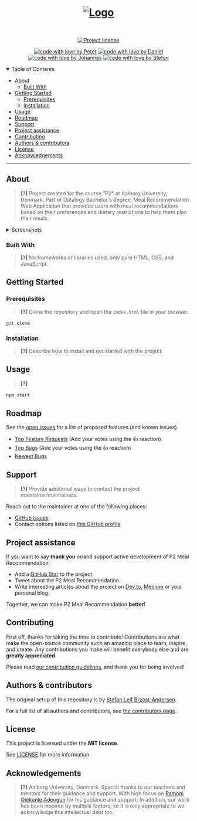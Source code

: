 <h1 align="center">
  <a href="https://github.com/PAEJGIT/P2-Projectn">
    <!-- Please provide path to your logo here -->
    <img src="docs/images/AAU_logo_2012.png" alt="Logo" width="100" height="100">
  </a>
</h1>

<div align="center">
<br />

[![Project license](https://img.shields.io/github/license/SkimmedMilky/p2-meal-recommendation.svg?style=flat-square)](LICENSE)

[![code with love by Peter](https://img.shields.io/badge/%3C%2F%3E%20with%20%E2%99%A5%20by-Peter-6082B6.svg?style=flat-square)](https://github.com/SkimmedMilky)
[![code with love by Daniel](https://img.shields.io/badge/%3C%2F%3E%20with%20%E2%99%A5%20by-Daniel-8A9A5B.svg?style=flat-square)](https://github.com/SkimmedMilky)
[![code with love by Johannes](https://img.shields.io/badge/%3C%2F%3E%20with%20%E2%99%A5%20by-Johannes-708090.svg?style=flat-square)](https://github.com/SkimmedMilky)
[![code with love by Stefan](https://img.shields.io/badge/%3C%2F%3E%20with%20%E2%99%A5%20by-Stefan-B2BEB5.svg?style=flat-square)](https://github.com/SkimmedMilky)

</div>

<details open="open">
<summary>Table of Contents</summary>

- [About](#about)
  - [Built With](#built-with)
- [Getting Started](#getting-started)
  - [Prerequisites](#prerequisites)
  - [Installation](#installation)
- [Usage](#usage)
- [Roadmap](#roadmap)
- [Support](#support)
- [Project assistance](#project-assistance)
- [Contributing](#contributing)
- [Authors & contributors](#authors--contributors)
- [License](#license)
- [Acknowledgements](#acknowledgements)

</details>

---

## About

> **[?]**
> Project created for the course "P2" at Aalborg University, Denmark.
> Part of Datalogy Bachelor's degree.
> Meal Recommendation Web Application that provides users with meal recommendations based on their preferences and dietary restrictions to help them plan their meals.

<details>
<summary>Screenshots</summary>
<br>

> **[?]**
> Examples of Current Screenshots.

|                               Home Page                               |                               Login Page                               |
| :-------------------------------------------------------------------: | :--------------------------------------------------------------------: |
| <img src="docs/images/screenshot.png" title="Home Page" width="100%"> | <img src="docs/images/screenshot.png" title="Login Page" width="100%"> |

</details>

### Built With

> **[?]**
> No frameworks or libraries used, only pure HTML, CSS, and JavaScript.

## Getting Started

### Prerequisites

> **[?]**
> Clone the repository and open the `index.html` file in your browser.

```sh
git clone
```

### Installation

> **[?]**
> Describe how to install and get started with the project.

## Usage

> **[?]**
```sh
npm start
```

## Roadmap

See the [open issues](https://github.com/SkimmedMilky/p2-meal-recommendation/issues) for a list of proposed features (and known issues).

- [Top Feature Requests](https://github.com/SkimmedMilky/p2-meal-recommendation/issues?q=label%3Aenhancement+is%3Aopen+sort%3Areactions-%2B1-desc) (Add your votes using the 👍 reaction)
- [Top Bugs](https://github.com/SkimmedMilky/p2-meal-recommendation/issues?q=is%3Aissue+is%3Aopen+label%3Abug+sort%3Areactions-%2B1-desc) (Add your votes using the 👍 reaction)
- [Newest Bugs](https://github.com/SkimmedMilky/p2-meal-recommendation/issues?q=is%3Aopen+is%3Aissue+label%3Abug)

## Support

> **[?]**
> Provide additional ways to contact the project maintainer/maintainers.

Reach out to the maintainer at one of the following places:

- [GitHub issues](https://github.com/SkimmedMilky/p2-meal-recommendation/issues/new?assignees=&labels=question&template=04_SUPPORT_QUESTION.md&title=support%3A+)
- Contact options listed on [this GitHub profile](https://github.com/SkimmedMilky)

## Project assistance

If you want to say **thank you** or/and support active development of P2 Meal Recommendation:

- Add a [GitHub Star](https://github.com/SkimmedMilky/p2-meal-recommendation) to the project.
- Tweet about the P2 Meal Recommendation.
- Write interesting articles about the project on [Dev.to](https://dev.to/), [Medium](https://medium.com/) or your personal blog.

Together, we can make P2 Meal Recommendation **better**!

## Contributing

First off, thanks for taking the time to contribute! Contributions are what make the open-source community such an amazing place to learn, inspire, and create. Any contributions you make will benefit everybody else and are **greatly appreciated**.


Please read [our contribution guidelines](docs/CONTRIBUTING.md), and thank you for being involved!

## Authors & contributors

The original setup of this repository is by [Stefan Leif Brzost-Andersen](https://github.com/SkimmedMilky).

For a full list of all authors and contributors, see [the contributors page](https://github.com/SkimmedMilky/p2-meal-recommendation/contributors).


## License

This project is licensed under the **MIT license**.

See [LICENSE](LICENSE) for more information.

## Acknowledgements

> **[?]**
> Aalborg University, Denmark.
> Special thanks to our teachers and mentors for their guidance and support.
> With high focus on [Ramoni Ojekunle Adeogun](https://vbn.aau.dk/da/persons/ramoni-ojekunle-adeogun) for his guidance and support.
> In addition, our work has been inspired by multiple factors, so it is only appropriate to we acknowledge this intellectual debt too.
